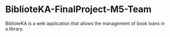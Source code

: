 # BiblioteKA-FinalProject-M5-Team
BiblioteKA is a web application that allows the management of book loans in a library.
